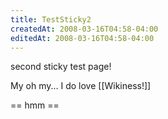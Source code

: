```yaml
---
title: TestSticky2
createdAt: 2008-03-16T04:58-04:00
editedAt: 2008-03-16T04:58-04:00
---
```


second sticky test page!

My oh my... I do love [[Wikiness!]]

== hmm ==

